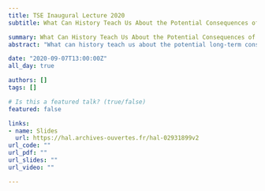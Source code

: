 ```yaml
---
title: TSE Inaugural Lecture 2020
subtitle: What Can History Teach Us About the Potential Consequences of COVID-19?

summary: What Can History Teach Us About the Potential Consequences of COVID-19?
abstract: "What can history teach us about the potential long-term consequences of COVID-19? In this lecture, Victor Gay discusses how past pandemics impacted individuals and societies over the long run, and which of their aspects can and cannot be a guide to understand the implications of the current crisis. "

date: "2020-09-07T13:00:00Z"
all_day: true

authors: []
tags: []

# Is this a featured talk? (true/false)
featured: false

links:
- name: Slides
  url: https://hal.archives-ouvertes.fr/hal-02931899v2
url_code: ""
url_pdf: ""
url_slides: ""
url_video: ""

---
```

